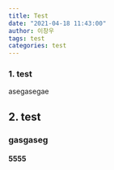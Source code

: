 ```yaml
---
title: Test
date: "2021-04-18 11:43:00"
author: 이창우
tags: test
categories: test
---
```


### 1. test

asegasegae

## 2. test

### gasgaseg

#### 5555
